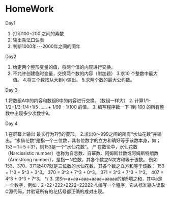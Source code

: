 # HomeWork
Day1 

1. 打印100~200 之间的素数 
2. 输出乘法口诀表 
3. 判断1000年---2000年之间的闰年 


Day2

1. 给定两个整形变量的值，将两个值的内容进行交换。 
2. 不允许创建临时变量，交换两个数的内容（附加题） 
3.求10 个整数中最大值。 
4.将三个数按从大到小输出。 
5.求两个数的最大公约数。


Day 3

1.将数组A中的内容和数组B中的内容进行交换。（数组一样大） 
2. 计算1/1-1/2+1/3-1/4+1/5 …… + 1/99 - 1/100 的值。 
3. 编写程序数一下 1到 100 的所有整数中出现多少次数字9。


Day 4

1.在屏幕上输出 最长行为7行的菱形。 
2.求出0～999之间的所有“水仙花数”并输出。“水仙花数”是指一个三位数，其各位数字的立方和确好等于该数本身，如；153＝1＋5＋3?，则153是一个“水仙花数”。 
/* 
在数论中，水仙花数（Narcissistic number）也称为自恋数、自幂数、阿姆斯壮数或阿姆斯特朗数（Armstrong number），是指一N位数，其各个数之N次方和等于该数。 
例如153、370、371及407就是三位数的水仙花数，其各个数之立方和等于该数： 
153 = 1^3 + 5^3 + 3^3。 
370 = 3^3 + 7^3 + 0^3。 
371 = 3^3 + 7^3 + 1^3。 
407 = 4^3 + 0^3 + 7^3。 
*/ 
3. 求Sn=a+aa+aaa+aaaa+aaaaa的前5项之和，其中a是一个数字，例如：2+22+222+2222+22222 
4.编写一个程序，它从标准输入读取C源代码，并验证所有的花括号都正确的成对出现。 
